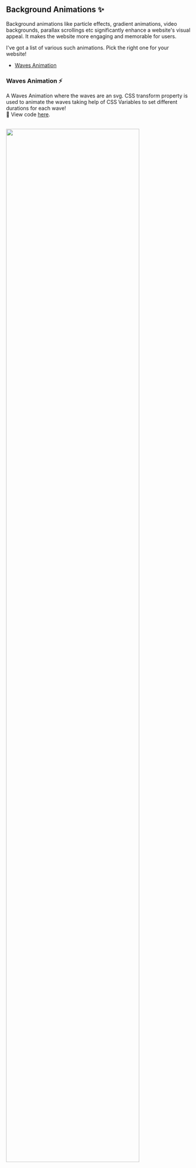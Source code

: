 ## Background Animations :sparkles:

Background animations like particle effects, gradient animations, video backgrounds, parallax scrollings etc significantly enhance a website's visual appeal. It makes the website more engaging and memorable for users.

I've got a list of various such animations. Pick the right one for your website!

- [Waves Animation](#waves-animation-zap)

### Waves Animation :zap:

A Waves Animation where the waves are an svg. CSS transform property is used to animate the waves taking help of CSS Variables to set different durations for each wave!
<br/>
:paperclip: View code [here](https://github.com/Ritika-Agrawal811/css-and-js-code-snippets/tree/main/Background%20Animations/Waves_Animation).

<br/>
<img src="https://drive.google.com/uc?export=view&id=1QFCCR4DGJPmcxuawbq5BXN_yYUdYNReJ" width="85%" height="85%"/>
